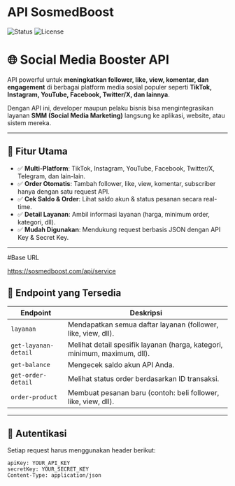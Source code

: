 # API SosmedBoost

![Status](https://img.shields.io/badge/status-active-success)
![License](https://img.shields.io/github/license/fckveza/api-sosmedboost)

# 🌐 Social Media Booster API

API powerful untuk **meningkatkan follower, like, view, komentar, dan engagement** di berbagai platform media sosial populer seperti **TikTok, Instagram, YouTube, Facebook, Twitter/X, dan lainnya**.

Dengan API ini, developer maupun pelaku bisnis bisa mengintegrasikan layanan **SMM (Social Media Marketing)** langsung ke aplikasi, website, atau sistem mereka.

---

## 🚀 Fitur Utama

- ✅ **Multi-Platform**: TikTok, Instagram, YouTube, Facebook, Twitter/X, Telegram, dan lain-lain.
- ✅ **Order Otomatis**: Tambah follower, like, view, komentar, subscriber hanya dengan satu request API.
- ✅ **Cek Saldo & Order**: Lihat saldo akun & status pesanan secara real-time.
- ✅ **Detail Layanan**: Ambil informasi layanan (harga, minimum order, kategori, dll).
- ✅ **Mudah Digunakan**: Mendukung request berbasis JSON dengan API Key & Secret Key.

---

#Base URL

https://sosmedboost.com/api/service

## 📌 Endpoint yang Tersedia

| Endpoint             | Deskripsi                                                                 |
| -------------------- | ------------------------------------------------------------------------- |
| `layanan`            | Mendapatkan semua daftar layanan (follower, like, view, dll).             |
| `get-layanan-detail` | Melihat detail spesifik layanan (harga, kategori, minimum, maximum, dll). |
| `get-balance`        | Mengecek saldo akun API Anda.                                             |
| `get-order-detail`   | Melihat status order berdasarkan ID transaksi.                            |
| `order-product`      | Membuat pesanan baru (contoh: beli follower, like, view, dll).            |

---

## 🔑 Autentikasi

Setiap request harus menggunakan header berikut:

```http
apiKey: YOUR_API_KEY
secretKey: YOUR_SECRET_KEY
Content-Type: application/json
```
